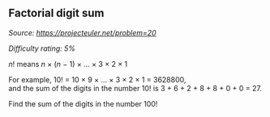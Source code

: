 Factorial digit sum
-------------------

*Source: https://projecteuler.net/problem=20*


*Difficulty rating: 5%*

*n*! means *n* × (*n* − 1) × ... × 3 × 2 × 1

For example, 10! = 10 × 9 × ... × 3 × 2 × 1 = 3628800,\
and the sum of the digits in the number 10! is 3 + 6 + 2 + 8 + 8 + 0 + 0
= 27.

Find the sum of the digits in the number 100!
